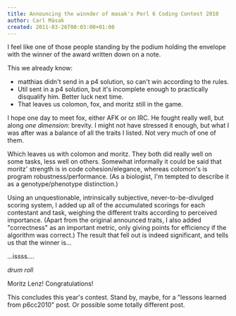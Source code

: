```yaml
---
title: Announcing the winnder of masak's Perl 6 Coding Contest 2010
author: Carl Mäsak
created: 2011-03-26T00:03:00+01:00
---
```

I feel like one of those people standing by the podium holding the envelope with the winner of the award written down on a note.

This we already know:

* matthias didn't send in a p4 solution, so can't win according to the rules.
* Util sent in a p4 solution, but it's incomplete enough to practically disqualify him. Better luck next time.
* That leaves us colomon, fox, and moritz still in the game.

I hope one day to meet fox, either AFK or on IRC. He fought really well, but along *one dimension*: brevity. I might not have stressed it enough, but what I was after was a balance of all the traits I listed. Not very much of one of them.

Which leaves us with colomon and moritz. They both did really well on some tasks, less well on others. Somewhat informally it could be said that moritz' strength is in code cohesion/elegance, whereas colomon's is program robustness/performance. (As a biologist, I'm tempted to describe it as a genotype/phenotype distinction.)

Using an unquestionable, intrinsically subjective, never-to-be-divulged scoring system, I added up all of the accumulated scorings for each contestant and task, weighing the different traits according to perceived importance. (Apart from the original announced traits, I also added "correctness" as an important metric, only giving points for efficiency if the algorithm was correct.) The result that fell out is indeed significant, and tells us that the winner is...

...issss....

*drum roll*

Moritz Lenz! Congratulations!

This concludes this year's contest. Stand by, maybe, for a "lessons learned from p6cc2010" post. Or possible some totally different post.
